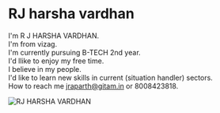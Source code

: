 # RJ harsha vardhan  


I'm R J HARSHA VARDHAN.  
I'm from vizag.  
I'm currently pursuing B-TECH 2nd year.  
I'd llike to enjoy my free time.  
I believe in my people.  
I'd like to learn new skills in current (situation handler) sectors.  
How to reach me jraparth@gitam.in or 8008423818.  


![RJ HARSHA VARDHAN](harsha.jpeg)  